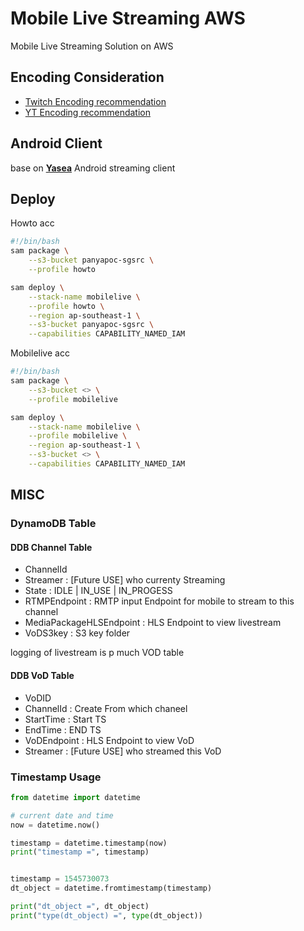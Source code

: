 # Mobile Live Streaming AWS

Mobile Live Streaming Solution on AWS

## Encoding Consideration

- [Twitch Encoding recommendation](https://stream.twitch.tv/encoding/)
- [YT Encoding recommendation](https://support.google.com/youtube/answer/2853702?hl=en)

## Android Client

base on [**Yasea**](https://github.com/begeekmyfriend/yasea) Android streaming client

## Deploy

Howto acc

``` bash
#!/bin/bash
sam package \
    --s3-bucket panyapoc-sgsrc \
    --profile howto

sam deploy \
    --stack-name mobilelive \
    --profile howto \
    --region ap-southeast-1 \
    --s3-bucket panyapoc-sgsrc \
    --capabilities CAPABILITY_NAMED_IAM
```

Mobilelive acc

``` bash
#!/bin/bash
sam package \
    --s3-bucket <> \
    --profile mobilelive

sam deploy \
    --stack-name mobilelive \
    --profile mobilelive \
    --region ap-southeast-1 \
    --s3-bucket <> \
    --capabilities CAPABILITY_NAMED_IAM
```

## MISC

### DynamoDB Table

#### DDB Channel Table

- ChannelId
- Streamer : [Future USE] who currenty Streaming
- State : IDLE | IN_USE | IN_PROGESS
- RTMPEndpoint : RMTP input Endpoint for mobile to stream to this channel
- MediaPackageHLSEndpoint : HLS Endpoint to view livestream
- VoDS3key : S3 key folder

logging of livestream is p much VOD table

#### DDB VoD Table

- VoDID
- ChannelId : Create From which chaneel
- StartTime : Start TS
- EndTime : END TS
- VoDEndpoint : HLS Endpoint to view VoD
- Streamer : [Future USE] who streamed this VoD

### Timestamp Usage

``` Python
from datetime import datetime

# current date and time
now = datetime.now()

timestamp = datetime.timestamp(now)
print("timestamp =", timestamp)


timestamp = 1545730073
dt_object = datetime.fromtimestamp(timestamp)

print("dt_object =", dt_object)
print("type(dt_object) =", type(dt_object))
```